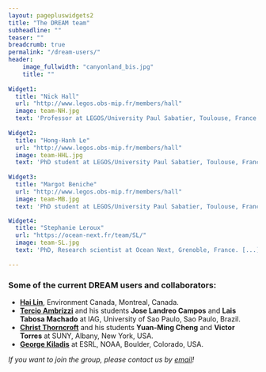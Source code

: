 ```yaml
---
layout: pagepluswidgets2
title: "The DREAM team"
subheadline: ""
teaser: ""
breadcrumb: true
permalink: "/dream-users/"
header:
    image_fullwidth: "canyonland_bis.jpg"
    title: ""
   
Widget1:
  title: "Nick Hall"
  url: "http://www.legos.obs-mip.fr/members/hall"
  image: team-NH.jpg
  text: 'Professor at LEGOS/University Paul Sabatier, Toulouse, France.'
   
Widget2:
  title: "Hong-Hanh Le"
  url: "http://www.legos.obs-mip.fr/members/hall"
  image: team-HHL.jpg
  text: 'PhD student at LEGOS/University Paul Sabatier, Toulouse, France. [...]'  
  
Widget3:
  title: "Margot Beniche"
  url: "http://www.legos.obs-mip.fr/members/hall"
  image: team-MB.jpg
  text: 'PhD student at LEGOS/University Paul Sabatier, Toulouse, France. [...]' 

Widget4:
  title: "Stephanie Leroux"
  url: "https://ocean-next.fr/team/SL/"
  image: team-SL.jpg
  text: 'PhD, Research scientist at Ocean Next, Grenoble, France. [...]'   
  
---
```


### Some of the current DREAM users and collaborators:

* __[Hai Lin](https://www.researchgate.net/profile/Hai_Lin10)__,  Environment Canada, Montreal, Canada.
* __[Tercio Ambrizzi](https://www.researchgate.net/profile/Tercio_Ambrizzi/2)__ and his students __Jose Landreo Campos__ and __Lais Tabosa Machado__  at IAG, University of Sao Paulo, Sao Paulo, Brazil.
* __[Christ Thorncroft](https://www.albany.edu/atmos/christopher-thorncroft.php)__ and his students __Yuan-Ming Cheng__ and __Victor Torres__ at SUNY, Albany, New York, USA.
* __[George Kiladis](https://www.esrl.noaa.gov/psd/people/george.kiladis/)__ at ESRL, NOAA, Boulder, Colorado, USA.

_If you want to join the group, please contact us by [email](https://dream-gcm.github.io/contact/)!_
